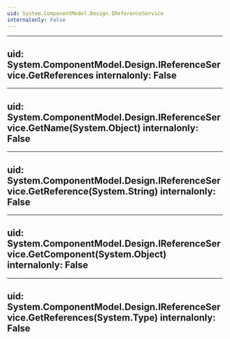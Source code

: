 ```yaml
---
uid: System.ComponentModel.Design.IReferenceService
internalonly: False
---
```


---
uid: System.ComponentModel.Design.IReferenceService.GetReferences
internalonly: False
---

---
uid: System.ComponentModel.Design.IReferenceService.GetName(System.Object)
internalonly: False
---

---
uid: System.ComponentModel.Design.IReferenceService.GetReference(System.String)
internalonly: False
---

---
uid: System.ComponentModel.Design.IReferenceService.GetComponent(System.Object)
internalonly: False
---

---
uid: System.ComponentModel.Design.IReferenceService.GetReferences(System.Type)
internalonly: False
---
